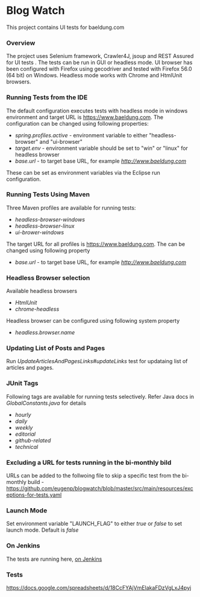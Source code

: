 # Blog Watch

This project contains UI tests for baeldung.com


### Overview

The project uses Selenium framework, Crawler4J, jsoup and REST Assured for UI tests . The tests can be run in GUI or headless mode. UI browser has been configured with Firefox using gecodriver and tested with Firefox 56.0 (64 bit) on Windows. Headless mode works with Chrome and HtmlUnit browsers.


### Running Tests from the IDE

The default configuration executes tests with headless mode in windows environment and target URL is https://www.baeldung.com. The configuration can be changed using following properties:

  - _spring.profiles.active_ - environment variable to either "headless-browser" and "ui-browser"
  - _target.env_ - environment variable should be set to "win" or "linux" for headless browser
  - _base.url_ - to target base URL, for example _http://www.baeldung.com_

These can be set as environment variables via the Eclipse run configuration. 


### Running Tests Using Maven 

Three Maven profiles are available for running tests: 
  - _headless-browser-windows_
  - _headless-browser-linux_ 
  - _ui-brower-windows_

The target URL for all profiles is https://www.baeldung.com. The can be changed using following property

- _base.url_ - to target base URL, for example _http://www.baeldung.com_

### Headless Browser selection

Available headless browsers

- _HtmlUnit_
- _chrome-headless_

Headless browser can be configured using following system property

- _headless.browser.name_


### Updating List of Posts and Pages


Run _UpdateArticlesAndPagesLinks#updateLinks_ test for updataing list of articles and pages. 

### JUnit Tags

Following tags are available for running tests selectively. Refer Java docs in _GlobalConstants.java_ for details
  - _hourly_
  - _daily_
  - _weekly_
  - _editorial_
  - _github-related_
  - _technical_

### Excluding a URL for tests running in the bi-monthly bild

URLs can be added to the follwoing file to skip a specific test from the bi-monthly build - https://github.com/eugenp/blogwatch/blob/master/src/main/resources/exceptions-for-tests.yaml

### Launch Mode
 
Set environment variable "LAUNCH_FLAG" to either _true_ or _false_ to set launch mode. Default is _false_


### On Jenkins
 
 The tests are running here, [on Jenkins](http://jenkins.baeldung.com/view/site-monitor/view/site-watch/job/sites-monitor/job/site-watch/)
 
### Tests
 https://docs.google.com/spreadsheets/d/18CcFYAjVmElakaFDzVgLxJ4pyj
